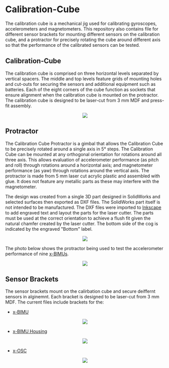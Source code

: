 Calibration-Cube
================

The calibration cube is a mechanical jig used for calibrating gyroscopes, accelerometers and magnetometers.  This repository also contains file for different sensor brackets for mounting different sensors on the calibration cube, and a protractor for precisely rotating the cube around different axis so that the performance of the calibrated sensors can be tested.

Calibration-Cube
----------------

The calibration cube is comprised on three horizontal levels separated by vertical spacers. The middle and top levels feature grids of mounting holes and cut-outs for securing the sensors and additional equipment such as batteries.  Each of the eight corners of the cube function as sockets that ensure alignment when the calibration cube is mounted on the protractor.  The calibration cube is designed to be laser-cut from 3 mm MDF and press-fit assembly.

<div align="center">
<img src="https://raw.github.com/xioTechnologies/Calibration-Cube/master/Calibration%20Cube/Calibration%20Cube.jpg"/>
</div>

Protractor
----------

The Calibration Cube Protractor is a gimbal that allows the Calibration Cube to be precisely rotated around a single axis in 5° steps.  The Calibration Cube can be mounted at any orthogonal orientation for rotations around all three axis.  This allows evaluation of accelerometer performance (as pitch and roll) through rotations around a horizontal axis; and magnetometer performance (as yaw) through rotations around the vertical axis.  The protractor is made from 5 mm laser cut acrylic plastic and assembled with glue.  It does not feature any metallic parts as these may interfere with the magnetometer.

The design was created from a single 3D part designed in SolidWorks and selected surfaces then exported as DXF files.  The SolidWorks part itself is not intended to be manufactured.  The DXF files were imported to [Inkscape](http://inkscape.org/) to add engraved text and layout the parts for the laser cutter.  The parts must be used at the correct orientation to achieve a flush fit given the natural chamfer created by the laser cutter.  The bottom side of the cog is indicated by the engraved "Bottom" label.

<div align="center">
<img src="https://raw.github.com/xioTechnologies/Calibration-Cube/master/Protractor/Protractor.jpg"/>
</div>

The photo below shows the protractor being used to test the accelerometer performance of nine [x-BIMUs](http://www.x-io.co.uk/x-bimu/).

<div align="center">
<img src="https://raw.github.com/xioTechnologies/Calibration-Cube/master/Protractor/Protractor%20Accelerometer%20Test.jpg"/>
</div>

Sensor Brackets
---------------

The sensor brackets mount on the calirbation cube and secure deiffernt sensors in alginemnt.  Each bracket is designed to be laser-cut from 3 mm MDF.  The current files include brackets for the:

* [x-BIMU](http://www.x-io.co.uk/x-bimu/)

<div align="center">
<img src="https://raw.github.com/xioTechnologies/Calibration-Cube/master/Sensor%20Brackets/x-BIMU%20Bracket.jpg"/>
</div>

* [x-BIMU Housing](http://www.x-io.co.uk/x-bimu-housing/)

<div align="center">
<img src="https://raw.github.com/xioTechnologies/Calibration-Cube/master/Sensor%20Brackets/x-BIMU%20Housing%20Bracket.jpg"/>
</div>

* [x-OSC](http://www.x-io.co.uk/x-osc/)

<div align="center">
<img src="https://raw.github.com/xioTechnologies/Calibration-Cube/master/Sensor%20Brackets/x-OSC%20Bracket.jpg"/>
</div>
